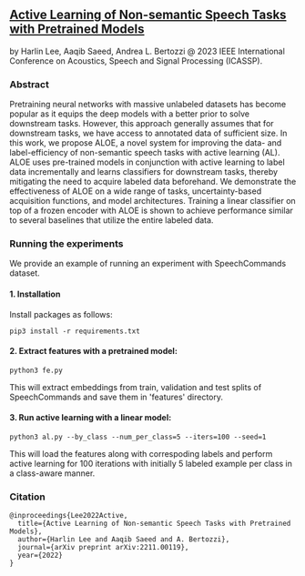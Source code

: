 [Active Learning of Non-semantic Speech Tasks with Pretrained Models](http://arxiv.org/abs/2211.00119)
---
by Harlin Lee, Aaqib Saeed, Andrea L. Bertozzi @ 2023 IEEE International Conference on Acoustics, Speech and Signal Processing (ICASSP).

### Abstract
Pretraining neural networks with massive unlabeled datasets has become popular as it equips the deep models with a better prior to solve downstream tasks. However, this approach generally assumes that for downstream tasks, we have access to annotated data of sufficient size. In this work, we propose ALOE, a novel system for improving the data- and label-efficiency of non-semantic speech tasks with active learning (AL). ALOE uses pre-trained models in conjunction with active learning to label data incrementally and learns classifiers for downstream tasks, thereby mitigating the need to acquire labeled data beforehand. We demonstrate the effectiveness of ALOE on a wide range of tasks, uncertainty-based acquisition functions, and model architectures. Training a linear classifier on top of a frozen encoder with ALOE is shown to achieve performance similar to several baselines that utilize the entire labeled data.

### Running the experiments
We provide an example of running an experiment with SpeechCommands dataset. 

#### 1. Installation
Install packages as follows:
```
pip3 install -r requirements.txt
```

#### 2. Extract features with a pretrained model: 
```
python3 fe.py
```
This will extract embeddings from train, validation and test splits of SpeechCommands and save them in 'features' directory.

#### 3. Run active learning with a linear model: 
```
python3 al.py --by_class --num_per_class=5 --iters=100 --seed=1
```
This will load the features along with correspoding labels and perform active learning for 100 iterations with initially 5 labeled example per class in a class-aware manner.

### Citation
```
@inproceedings{Lee2022Active,
  title={Active Learning of Non-semantic Speech Tasks with Pretrained Models},
  author={Harlin Lee and Aaqib Saeed and A. Bertozzi},
  journal={arXiv preprint arXiv:2211.00119},
  year={2022}
}
```
